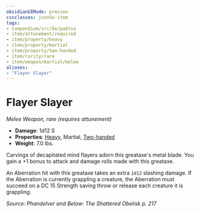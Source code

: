 ```yaml
---
obsidianUIMode: preview
cssclasses: json5e-item
tags:
- compendium/src/5e/pabtso
- item/attunement/required
- item/property/heavy
- item/property/martial
- item/property/two-handed
- item/rarity/rare
- item/weapon/martial/melee
aliases: 
- "Flayer Slayer"
---
```

# Flayer Slayer
*Melee Weapon, rare (requires attunement)*  

- **Damage**: 1d12 S
- **Properties**: [Heavy](/Systems/5e/rules/item-properties.md#Heavy), Martial, [Two-handed](/Systems/5e/rules/item-properties.md#Two-handed)
- **Weight**: 7.0 lbs.

Carvings of decapitated mind flayers adorn this greataxe's metal blade. You gain a +1 bonus to attack and damage rolls made with this greataxe.

An Aberration hit with this greataxe takes an extra `1d12` slashing damage. If the Aberration is currently grappling a creature, the Aberration must succeed on a DC 15 Strength saving throw or release each creature it is grappling.

*Source: Phandelver and Below: The Shattered Obelisk p. 217*